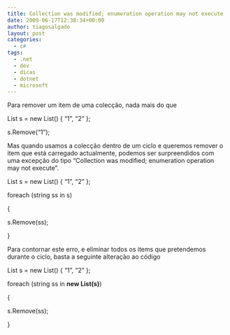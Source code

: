 ```yaml
---
title: Collection was modified; enumeration operation may not execute
date: 2009-06-17T12:38:34+00:00
author: tiagosalgado
layout: post
categories:
  - c#
tags:
  - .net
  - dev
  - dicas
  - dotnet
  - microsoft
---
```

Para remover um item de uma colecção, nada mais do que

List<string> s = new List<string>() { &#8220;1&#8221;, &#8220;2&#8221; };
  
s.Remove(&#8220;1&#8221;);

Mas quando usamos a colecção dentro de um ciclo e queremos remover o item que está carregado actualmente, podemos ser surpreendidos com uma excepção do tipo &#8220;Collection was modified; enumeration operation may not execute&#8221;.

List<string> s = new List<string>() { &#8220;1&#8221;, &#8220;2&#8221; };
  
foreach (string ss in s)
  
{
  
s.Remove(ss);
  
}

Para contornar este erro, e eliminar todos os items que pretendemos durante o ciclo, basta a seguinte alteração ao código

List<string> s = new List<string>() { &#8220;1&#8221;, &#8220;2&#8221; };
  
foreach (string ss in **new List<string>(s)**)
  
{
  
s.Remove(ss);
  
}